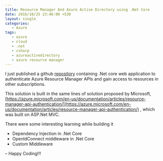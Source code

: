 ```yaml
---
title: Resource Manager And Azure Active Directory using .Net Core
date: 2016/10/25 23:46:00 +530
layout: single
categories: 
   - Azure
tags:
   - azure
   - cloud
   - .net
   - csharp
   - azureactivedirectory
   - azure resource manager
---
```



I just published a github [repository](https://github.com/pratapbhaskar/azure-resource-manager-active-directory) containing .Net core web application to authenticate Azure Resource Manager APIs and gain access to resources in other subscriptions.

This solution is built in the same lines of solution proposed by Microsoft, [https://azure.microsoft.com/en-us/documentation/articles/resource-manager-api-authentication/](https://azure.microsoft.com/en-us/documentation/articles/resource-manager-api-authentication/) , which was built on ASP.Net MVC. 

There were some interesting learning while building it

* Dependency Injection in .Net Core
* OpenIdConnect middleware in .Net Core
* Custom Middleware

– Happy Coding!!!
